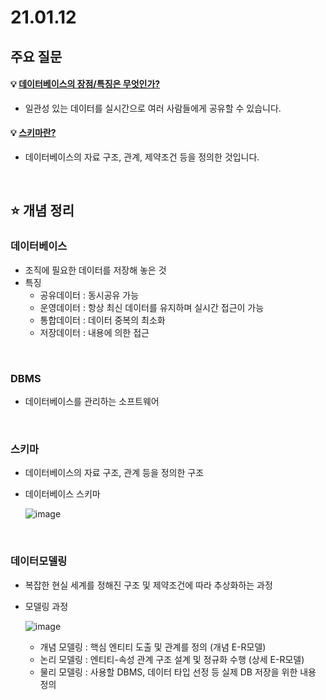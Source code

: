 # 21.01.12

## 주요 질문

#### 💡 [데이터베이스의 장점/특징은 무엇인가?](#데이터베이스)
   * 일관성 있는 데이터를 실시간으로 여러 사람들에게 공유할 수 있습니다. 
   
#### 💡 [스키마란?](#스키마)
   * 데이터베이스의 자료 구조, 관계, 제약조건 등을 정의한 것입니다.

<br/>

## ⭐ 개념 정리

### 데이터베이스
   * 조직에 필요한 데이터를 저장해 놓은 것
   * 특징  
        * 공유데이터 : 동시공유 가능
        * 운영데이터 : 항상  최신 데이터를 유지하며 실시간 접근이 가능
        * 통합데이터 : 데이터 중복의 최소화
        * 저장데이터 : 내용에 의한 접근
   

<br/>

### DBMS
  * 데이터베이스를 관리하는 소프트웨어
 
  
<br/>

### 스키마
   * 데이터베이스의 자료 구조, 관계 등을 정의한 구조
   * 데이터베이스 스키마
   
      ![image](https://user-images.githubusercontent.com/36289638/104834322-e94dad80-58e1-11eb-9b05-33f22ecdf8a2.png)

   

<br/>

### 데이터모델링
   * 복잡한 현실 세계를 정해진 구조 및 제약조건에 따라 추상화하는 과정
   * 모델링 과정  

     ![image](https://user-images.githubusercontent.com/36289638/104834840-76463600-58e5-11eb-8fae-ed1c03ab0bab.png)

        * 개념 모델링 : 핵심 엔티티 도출 및 관계를 정의 (개념 E-R모델)
        * 논리 모델링 : 엔티티-속성 관계 구조 설계 및 정규화 수행 (상세 E-R모델)
        * 물리 모델링 : 사용할 DBMS, 데이터 타입 선정 등 실제 DB 저장을 위한 내용 정의


<br/>
